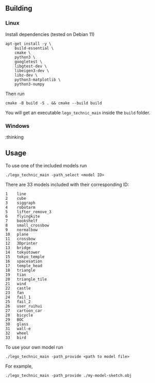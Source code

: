 ## Building

### Linux
Install dependencies (tested on Debian 11)
```
apt-get install -y \
    build-essential \
    cmake \
    python3 \
    googletest \
    libgtest-dev \
    libeigen3-dev \
    libz-dev \
    python3-matplotlib \
    python3-numpy
```

Then run
```
cmake -B build -S . && cmake --build build
```
You will get an executable `lego_technic_main` inside the `build` folder.

### Windows

:thinking

## Usage
To use one of the included models run
```
./lego_technic_main -path_select <model ID>
```
There are 33 models included with their corresponding ID:
```
1 	 line
2 	 cube
3 	 siggraph
4 	 robotarm
5 	 lifter_remove_3
6 	 flyingkite
7 	 bookshelf
8 	 small_crossbow
9 	 normalbow
10 	 plane
11 	 crossbow
12 	 3Dprinter
13 	 bridge
14 	 tokyotower
15 	 tokyo_temple
16 	 spacesation
17 	 temple_head
18 	 triangle
19 	 tian
20 	 triangle_tile
21 	 wind
22 	 castle
23 	 fan
24 	 fail_1
25 	 fail_2
26 	 user_ruihui
27 	 cartoon_car
28 	 bicycle
29 	 BOC
30 	 glass
31 	 wall-e
32 	 wheel
33 	 bird
```

To use your own model run
```
./lego_technic_main -path_provide <path to model file>
```
For example,
```
./lego_technic_main -path_provide ./my-model-sketch.obj
```